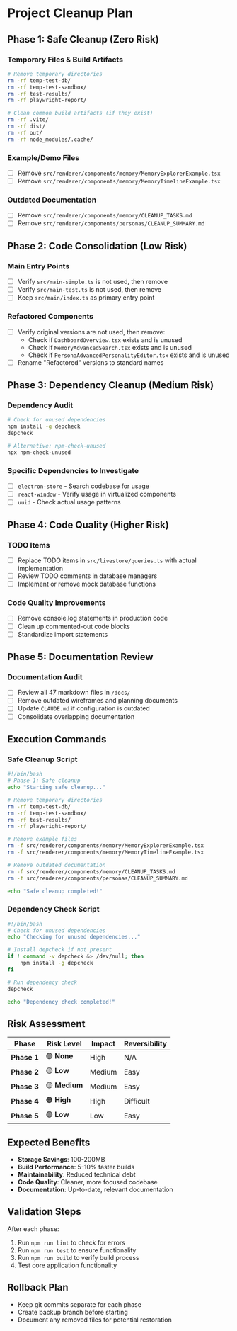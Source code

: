 # Project Cleanup Plan

## Phase 1: Safe Cleanup (Zero Risk)

### Temporary Files & Build Artifacts
```bash
# Remove temporary directories
rm -rf temp-test-db/
rm -rf temp-test-sandbox/
rm -rf test-results/
rm -rf playwright-report/

# Clean common build artifacts (if they exist)
rm -rf .vite/
rm -rf dist/
rm -rf out/
rm -rf node_modules/.cache/
```

### Example/Demo Files
- [ ] Remove `src/renderer/components/memory/MemoryExplorerExample.tsx`
- [ ] Remove `src/renderer/components/memory/MemoryTimelineExample.tsx`

### Outdated Documentation
- [ ] Remove `src/renderer/components/memory/CLEANUP_TASKS.md`
- [ ] Remove `src/renderer/components/personas/CLEANUP_SUMMARY.md`

## Phase 2: Code Consolidation (Low Risk)

### Main Entry Points
- [ ] Verify `src/main-simple.ts` is not used, then remove
- [ ] Verify `src/main-test.ts` is not used, then remove
- [ ] Keep `src/main/index.ts` as primary entry point

### Refactored Components
- [ ] Verify original versions are not used, then remove:
  - Check if `DashboardOverview.tsx` exists and is unused
  - Check if `MemoryAdvancedSearch.tsx` exists and is unused
  - Check if `PersonaAdvancedPersonalityEditor.tsx` exists and is unused
- [ ] Rename "Refactored" versions to standard names

## Phase 3: Dependency Cleanup (Medium Risk)

### Dependency Audit
```bash
# Check for unused dependencies
npm install -g depcheck
depcheck

# Alternative: npm-check-unused
npx npm-check-unused
```

### Specific Dependencies to Investigate
- [ ] `electron-store` - Search codebase for usage
- [ ] `react-window` - Verify usage in virtualized components
- [ ] `uuid` - Check actual usage patterns

## Phase 4: Code Quality (Higher Risk)

### TODO Items
- [ ] Replace TODO items in `src/livestore/queries.ts` with actual implementation
- [ ] Review TODO comments in database managers
- [ ] Implement or remove mock database functions

### Code Quality Improvements
- [ ] Remove console.log statements in production code
- [ ] Clean up commented-out code blocks
- [ ] Standardize import statements

## Phase 5: Documentation Review

### Documentation Audit
- [ ] Review all 47 markdown files in `/docs/`
- [ ] Remove outdated wireframes and planning documents
- [ ] Update `CLAUDE.md` if configuration is outdated
- [ ] Consolidate overlapping documentation

## Execution Commands

### Safe Cleanup Script
```bash
#!/bin/bash
# Phase 1: Safe cleanup
echo "Starting safe cleanup..."

# Remove temporary directories
rm -rf temp-test-db/
rm -rf temp-test-sandbox/
rm -rf test-results/
rm -rf playwright-report/

# Remove example files
rm -f src/renderer/components/memory/MemoryExplorerExample.tsx
rm -f src/renderer/components/memory/MemoryTimelineExample.tsx

# Remove outdated documentation
rm -f src/renderer/components/memory/CLEANUP_TASKS.md
rm -f src/renderer/components/personas/CLEANUP_SUMMARY.md

echo "Safe cleanup completed!"
```

### Dependency Check Script
```bash
#!/bin/bash
# Check for unused dependencies
echo "Checking for unused dependencies..."

# Install depcheck if not present
if ! command -v depcheck &> /dev/null; then
    npm install -g depcheck
fi

# Run dependency check
depcheck

echo "Dependency check completed!"
```

## Risk Assessment

| Phase | Risk Level | Impact | Reversibility |
|-------|------------|---------|---------------|
| **Phase 1** | 🟢 **None** | High | N/A |
| **Phase 2** | 🟡 **Low** | Medium | Easy |
| **Phase 3** | 🟡 **Medium** | Medium | Easy |
| **Phase 4** | 🟠 **High** | High | Difficult |
| **Phase 5** | 🟢 **Low** | Low | Easy |

## Expected Benefits

- **Storage Savings**: 100-200MB
- **Build Performance**: 5-10% faster builds
- **Maintainability**: Reduced technical debt
- **Code Quality**: Cleaner, more focused codebase
- **Documentation**: Up-to-date, relevant documentation

## Validation Steps

After each phase:
1. Run `npm run lint` to check for errors
2. Run `npm run test` to ensure functionality
3. Run `npm run build` to verify build process
4. Test core application functionality

## Rollback Plan

- Keep git commits separate for each phase
- Create backup branch before starting
- Document any removed files for potential restoration